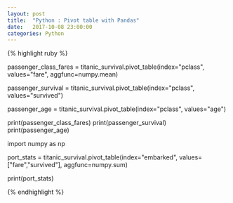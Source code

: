 ```yaml
---
layout: post
title:  "Python : Pivot table with Pandas"
date:   2017-10-08 23:00:00
categories: Python
---
```


{% highlight ruby %}

passenger_class_fares = titanic_survival.pivot_table(index="pclass", values="fare", aggfunc=numpy.mean)

passenger_survival = titanic_survival.pivot_table(index="pclass", values="survived") 

passenger_age = titanic_survival.pivot_table(index="pclass", values="age")

print(passenger_class_fares)
print(passenger_survival)
print(passenger_age)

import numpy as np

port_stats = titanic_survival.pivot_table(index="embarked", values=["fare","survived"], aggfunc=numpy.sum)

print(port_stats) 

{% endhighlight %}